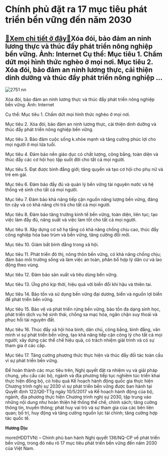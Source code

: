 Chính phủ đặt ra 17 mục tiêu phát triển bền vững đến năm 2030
=============================================================

[:gift:Xem chi tiết ở đây:gift:](https://hddtvn.com/chinh-phu-dat-ra-17-muc-tieu-phat-trien-ben-vung-den-nam-2030/)Xóa đói, bảo đảm an ninh lương thực và thúc đẩy phát triển nông nghiệp bền vững. Ảnh: Internet Cụ thể: Mục tiêu 1. Chấm dứt mọi hình thức nghèo ở mọi nơi. Mục tiêu 2. Xóa đói, bảo đảm an ninh lương thực, cải thiện dinh dưỡng và thúc đẩy phát triển nông nghiệp …
---------------------------------------------------------------------------------------------------------------------------------------------------------------------------------------------------------------------------------------------------------------------





![2751 nn](https://haiquanonline.com.vn/stores/news_dataimages/diulth/092020/28/16/in_article/2751_nn.jpg?rt=20200928162923 "undefined")


Xóa đói, bảo đảm an ninh lương thực và thúc đẩy phát triển nông nghiệp bền vững. Ảnh: Internet



Cụ thể: Mục tiêu 1. Chấm dứt mọi hình thức nghèo ở mọi nơi.


Mục tiêu 2. Xóa đói, bảo đảm an ninh lương thực, cải thiện dinh dưỡng và thúc đẩy phát triển nông nghiệp bền vững.


Mục tiêu 3. Bảo đảm cuộc sống k.xhỏe mạnh và tăng cường phúc lợi cho mọi người ở mọi lứa tuổi.


Mục tiêu 4. Đảm bảo nền giáo dục có chất lượng, công bằng, toàn diện và thúc đẩy các cơ hội học tập suốt đời cho tất cả mọi người.


Mục tiêu 5. Đạt được bình đẳng giới; tăng quyền và tạo cơ hội cho phụ nữ và trẻ em gái.


Mục tiêu 6. Đảm bảo đầy đủ và quản lý bền vững tài nguyên nước và hệ thống vệ sinh cho tất cả mọi người.


Mục tiêu 7. Đảm bảo khả năng tiếp cận nguồn năng lượng bền vững, đáng tin cậy và có khả năng chi trả cho tất cả mọi người.


Mục tiêu 8. Đảm bảo tăng trưởng kinh tế bền vững, toàn diện, liên tục; tạo việc làm đầy đủ, năng suất và việc làm tốt cho tất cả mọi người.


Mục tiêu 9. Xây dựng cơ sở hạ tầng có khả năng chống chịu cao, thúc đẩy công nghiệp hóa bao trùm và bền vững, tăng cường đổi mới.


Mục tiêu 10. Giảm bất bình đẳng trong xã hội.


Mục tiêu 11. Phát triển đô thị, nông thôn bền vững, có khả năng chống chịu; đảm bảo môi trường sống và làm việc an toàn, phân bổ hợp lý dân cư và lao động theo vùng.


Mục tiêu 12. Đảm bảo sản xuất và tiêu dùng bền vững.


Mục tiêu 13. Ứng phó kịp thời, hiệu quả với biến đổi khí hậu và thiên tai.


Mục tiêu 14. Bảo tồn và sử dụng bền vững đại dương, biển và nguồn lợi biển để phát triển bền vững.


Mục tiêu 15. Bảo vệ và phát triển rừng bền vững, bảo tồn đa dạng sinh học, phát triển dịch vụ hệ sinh thái, chống sa mạc hóa, ngăn chặn suy thoái và phục hồi tài nguyên đất.


Mục tiêu 16. Thúc đẩy xã hội hòa bình, dân chủ, công bằng, bình đẳng, văn minh vì sự phát triển bền vững, tạo khả năng tiếp cận công lý cho tất cả mọi người; xây dựng các thể chế hiệu quả, có trách nhiệm giải trình và có sự tham gia ở các cấp.


Mục tiêu 17. Tăng cường phương thức thực hiện và thúc đẩy đối tác toàn cầu vì sự phát triển bền vững.


Để hoàn thành các mục tiêu trên, Nghị quyết đặt ra nhiệm vụ và giải pháp chung, yêu cầu các bộ, ngành và địa phương tiếp tục nghiêm túc triển khai thực hiện đồng bộ, có hiệu quả Kế hoạch hành động quốc gia thực hiện Chương trình nghị sự 2030 vì sự phát triển bền vững được ban hành tại Quyết định 122/QĐ-TTg ngày 10/5/2017 và Kế hoạch hành động của bộ, ngành, địa phương thực hiện Chương trình nghị sự 2030, tập trung vào những nội dung như hoàn thiện hệ thống thể chế, chính sách; tăng cường thông tin, truyền thông; phát huy vai trò và sự tham gia của các bên liên quan; bố trí, huy động và tăng cường nguồn lực tài chính; tăng cường hợp tác quốc tế.




**Hương Dịu**



more(HDDTVN) – Chính phủ ban hành Nghị quyết 136/NQ-CP về phát triển bền vững, trong đó nêu rõ 17 mục tiêu phát triển bền vững đến năm 2030 của Việt Nam.

